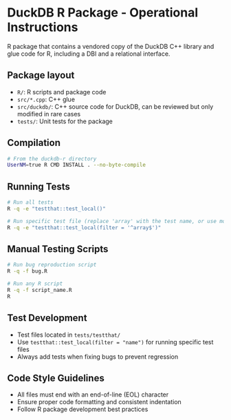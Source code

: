 # DuckDB R Package - Operational Instructions

R package that contains a vendored copy of the DuckDB C++ library and glue code for R, including a DBI and a relational interface.

## Package layout

- `R/`: R scripts and package code
- `src/*.cpp`: C++ glue
- `src/duckdb/`: C++ source code for DuckDB, can be reviewed but only modified in rare cases
- `tests/`: Unit tests for the package

## Compilation

```bash
# From the duckdb-r directory
UserNM=true R CMD INSTALL . --no-byte-compile
```

## Running Tests

```bash
# Run all tests
R -q -e "testthat::test_local()"

# Run specific test file (replace 'array' with the test name, or use more complex regex)
R -q -e "testthat::test_local(filter = '^array$')"
```

## Manual Testing Scripts

```bash
# Run bug reproduction script
R -q -f bug.R

# Run any R script
R -q -f script_name.R
R
```

## Test Development

- Test files located in `tests/testthat/`
- Use `testthat::test_local(filter = "name")` for running specific test files
- Always add tests when fixing bugs to prevent regression

## Code Style Guidelines

- All files must end with an end-of-line (EOL) character
- Ensure proper code formatting and consistent indentation
- Follow R package development best practices
